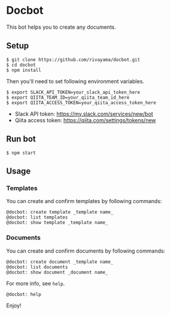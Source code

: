 # Docbot

This bot helps you to create any documents.

## Setup

	$ git clone https://github.com/rivayama/docbot.git
	$ cd docbot
	$ npm install

Then you'll need to set following environment variables.

	$ export SLACK_API_TOKEN=your_slack_api_token_here
	$ export QIITA_TEAM_ID=your_qiita_team_id_here
	$ export QIITA_ACCESS_TOKEN=your_qiita_access_token_here

- Slack API token: https://my.slack.com/services/new/bot
- Qiita access token: https://qiita.com/settings/tokens/new

## Run bot

	$ npm start

## Usage

### Templates

You can create and confirm templates by following commands:

	@docbot: create template _template name_
	@docbot: list templates
	@docbot: show template _template name_

### Documents

You can create and confirm documents by following commands:

	@docbot: create document _template name_
	@docbot: list documents
	@docbot: show document _document name_

For more info, see `help`.

	@docbot: help

Enjoy!
